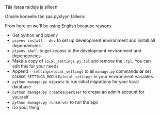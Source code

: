 Tää listaa raideja ja silleen

Omalle koneelle tän saa pystyyn tälleen:

From here on we'll be using English because reasons

- Get python and pipenv
- `pipenv install --dev` to set up development environment and install all dependencies
- `pipenv shell` to get access to the development environment and dependencies
- Make a copy of `local_settings.py.tpl` and remove the `.tpl`. You can edit this for your needs
- Append `--settings=local_settings` to all `manage.py` commands **or** set `DJANGO_SETTINGS_MODULE=local_settings` in your environment variables
- `python manage.py migrate` to run initial migrations for your local database
- `python manage.py createsuperuser` to create an admin account for yourself
- `python manage.py runserver` to run the app
- Do your thing

